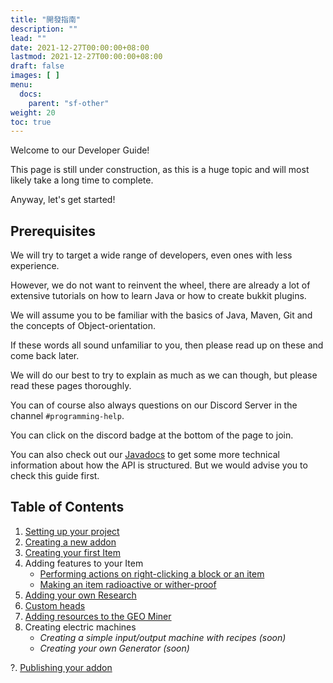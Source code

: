 ```yaml
---
title: "開發指南"
description: ""
lead: ""
date: 2021-12-27T00:00:00+08:00
lastmod: 2021-12-27T00:00:00+08:00
draft: false
images: [ ]
menu:
  docs:
    parent: "sf-other"
weight: 20
toc: true
---
```


Welcome to our Developer Guide!

This page is still under construction, as this is a huge topic and will most likely take a long time to complete.

Anyway, let's get started!

## Prerequisites

We will try to target a wide range of developers, even ones with less experience.

However, we do not want to reinvent the wheel, there are already a lot of extensive tutorials on how to learn Java or how to create bukkit plugins.

We will assume you to be familiar with the basics of Java, Maven, Git and the concepts of Object-orientation.

If these words all sound unfamiliar to you, then please read up on these and come back later.

We will do our best to try to explain as much as we can though, but please read these pages thoroughly.

You can of course also always questions on our Discord Server in the channel `#programming-help`.

You can click on the discord badge at the bottom of the page to join.

You can also check out our [Javadocs](https://slimefun.github.io/javadocs/Slimefun4/docs/) to get some more technical information about how the API is structured. But we would advise you to check this guide first.

## Table of Contents

1. [Setting up your project](/docs/slimefun/developer-guide-1-project-setup)
2. [Creating a new addon](/docs/slimefun/developer-guide-2-creating-the-addon)
3. [Creating your first Item](/docs/slimefun/developer-guide-3-your-first-item)
4. Adding features to your Item
   - [Performing actions on right-clicking a block or an item](/docs/slimefun/developer-guide-4a-right-clicks)
   - [Making an item radioactive or wither-proof](/docs/slimefun/developer-guide-4b-radioactive-and-witherproof)
5. [Adding your own Research](/docs/slimefun/developer-guide-5-researches)
6. [Custom heads](/docs/slimefun/developer-guide-6-custom-heads)
7. [Adding resources to the GEO Miner](/docs/slimefun/developer-guide-7-geo-resources)
8. Creating electric machines
   - *Creating a simple input/output machine with recipes (soon)*
   - *Creating your own Generator (soon)*

?. [Publishing your addon](/docs/slimefun/developer-guide-publishing)
